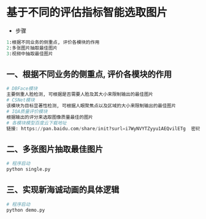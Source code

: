 # 基于不同的评估指标智能选取图片
- 步骤
```python
1:根据不同业务的侧重点, 评价各模块的作用
2:多张图片抽取最佳图片
3:视频中抽取最佳图片
```

## 一、根据不同业务的侧重点, 评价各模块的作用
```python
# DBFace模块
主要侧重人脸检测, 可根据是否需要人脸及其大小来限制输出的最佳图片
# CSNet模块
该模块为目标显著性检测, 可根据人眼聚焦点以及区域的大小来限制输出的最佳图片
# IQA质量评价模块
根据输出的评分来选取图像质量最佳的图片
# 各模块模型百度云下载地址
链接: https://pan.baidu.com/share/init?surl=i7WyNVYTZyyu1AEQvilETg  密码: s1gf
```

## 二、多张图片抽取最佳图片
```python
# 程序启动
python single.py
```

## 三、实现新海诚动画的具体逻辑
```python
# 程序启动
python demo.py
```



